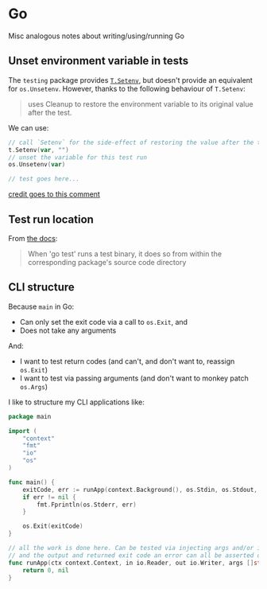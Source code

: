 # Go

Misc analogous notes about writing/using/running Go

## Unset environment variable in tests

The `testing` package provides
[`T.Setenv`](https://pkg.go.dev/testing#T.Setenv), but doesn't provide an
equivalent for `os.Unsetenv`. However, thanks to the following behaviour of
`T.Setenv`:

> uses Cleanup to restore the environment variable to its original value after
> the test.

We can use:

``` go
// call `Setenv` for the side-effect of restoring the value after the test
t.Setenv(var, "")
// unset the variable for this test run
os.Unsetenv(var)

// test goes here...
```

[credit goes to this
comment](https://github.com/golang/go/issues/52817#issuecomment-1131339120)

## Test run location

From [the docs](https://pkg.go.dev/cmd/go#hdr-Testing_flags):

> When 'go test' runs a test binary, it does so from within the corresponding
> package's source code directory

## CLI structure

Because `main` in Go:

  - Can only set the exit code via a call to `os.Exit`, and
  - Does not take any arguments

And:

  - I want to test return codes (and can't, and don't want to, reassign
    `os.Exit`)
  - I want to test via passing arguments (and don't want to monkey patch
    `os.Args`)

I like to structure my CLI applications like:

``` go
package main

import (
    "context"
    "fmt"
    "io"
    "os"
)

func main() {
    exitCode, err := runApp(context.Background(), os.Stdin, os.Stdout, os.Args)
    if err != nil {
        fmt.Fprintln(os.Stderr, err)
    }

    os.Exit(exitCode)
}

// all the work is done here. Can be tested via injecting args and/or input,
// and the output and returned exit code an error can all be asserted on
func runApp(ctx context.Context, in io.Reader, out io.Writer, args []string) (int, error) {
    return 0, nil
}
```

